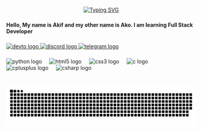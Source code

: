 <br clear="both">

<div align="center">
<a href="https://git.io/typing-svg"><img src="https://readme-typing-svg.demolab.com?font=Fira+Code&weight=1900&duration=1300&pause=1000&color=3967F7&width=436&lines=Hi+I+am+Ako;I+Am+Learning+Full+Stack+Developer;%40Ako0010" alt="Typing SVG" /></a></div>

###

<h4 align="left">Hello, My name is Akif and my other name is Ako. I am learning Full Stack Developer</h4>

###

<div align="left">
  <a href="https://dev.to/ako0010" target="_blank">
    <img src="https://img.shields.io/static/v1?message=dev.to&logo=dev.to&label=&color=0A0A0A&logoColor=white&labelColor=&style=for-the-badge" height="35" alt="devto logo"  />
  </a>
  <a href="https://discordapp.com/users/1307388771758506066" target="_blank">
    <img src="https://img.shields.io/static/v1?message=Discord&logo=discord&label=&color=7289DA&logoColor=white&labelColor=&style=for-the-badge" height="35" alt="discord logo"  />
  </a>
  <a href="https://t.me/thisisako03" target="_blank">
    <img src="https://img.shields.io/static/v1?message=Telegram&logo=telegram&label=&color=2CA5E0&logoColor=white&labelColor=&style=for-the-badge" height="35" alt="telegram logo"  />
  </a>
</div>

###

<div align="left">
  <img src="https://cdn.jsdelivr.net/gh/devicons/devicon/icons/python/python-original.svg" height="70" alt="python logo"  />
  <img width="12" />
  <img src="https://cdn.jsdelivr.net/gh/devicons/devicon/icons/html5/html5-original.svg" height="70" alt="html5 logo"  />
  <img width="12" />
  <img src="https://cdn.jsdelivr.net/gh/devicons/devicon/icons/css3/css3-original.svg" height="70" alt="css3 logo"  />
  <img width="12" />
  <img src="https://cdn.jsdelivr.net/gh/devicons/devicon/icons/c/c-original.svg" height="70" alt="c logo"  />
  <img width="12" />
  <img src="https://cdn.jsdelivr.net/gh/devicons/devicon/icons/cplusplus/cplusplus-original.svg" height="70" alt="cplusplus logo"  />
    <img width="12" />
  <img src="https://upload.wikimedia.org/wikipedia/commons/thumb/b/bd/Logo_C_sharp.svg/1820px-Logo_C_sharp.svg.png" height="70" alt="csharp logo"  />
</div>

###

<br clear="both">

<img src="github-contribution-grid-snake.svg" alt="Snake animation" />

###







